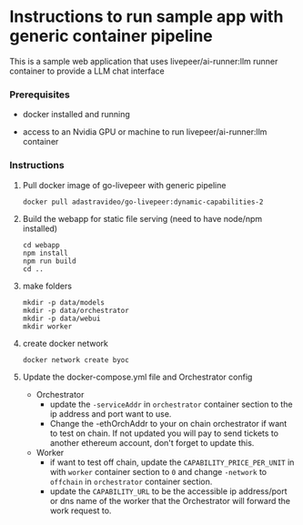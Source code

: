 
# Instructions to run sample app with generic container pipeline
 
This is a sample web application that uses livepeer/ai-runner:llm runner container to provide a LLM chat interface  

### Prerequisites

- docker installed and running

- access to an Nvidia GPU or machine to run livepeer/ai-runner:llm container

### Instructions  

1. Pull docker image of go-livepeer with generic pipeline

     `docker pull adastravideo/go-livepeer:dynamic-capabilities-2`

2) Build the webapp for static file serving (need to have node/npm installed)
    ```
    cd webapp
    npm install
    npm run build
    cd ..
    ```
3) make folders
    ```
    mkdir -p data/models
    mkdir -p data/orchestrator
    mkdir -p data/webui
    mkdir worker
    ```

4) create docker network
    ```
    docker network create byoc
    ```
5) Update the docker-compose.yml file and Orchestrator config
    - Orchestrator
      - update the `-serviceAddr` in `orchestrator` container section to the ip address and port want to use.
      - Change the -ethOrchAddr to your on chain orchestrator if want to test on chain. If not updated you will pay to send tickets to another ethereum account, don't forget to update this.
    - Worker
      - if want to test off chain, update the `CAPABILITY_PRICE_PER_UNIT` in with `worker` container section to `0` and change `-network` to `offchain` in `orchestrator` container section.
      - update the `CAPABILITY_URL` to be the accessible ip address/port or dns name of the worker that the Orchestrator will forward the work request to.
    

